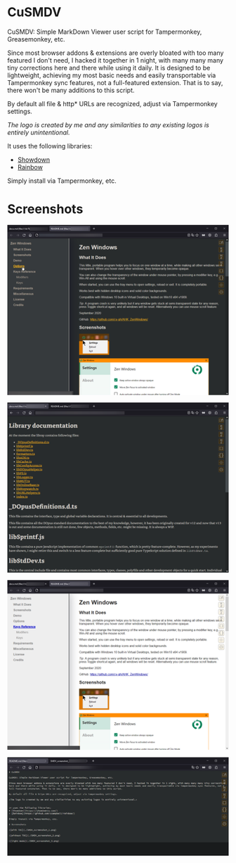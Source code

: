 # CuSMDV

CuSMDV: Simple MarkDown Viewer user script for Tampermonkey, Greasemonkey, etc.

Since most browser addons & extensions are overly bloated with too many featured I don't need, I hacked it together in 1 night, with many many many tiny corrections here and there while using it daily. It is designed to be lightweight, achieving my most basic needs and easily transportable via Tampermonkey sync features, not a full-featured extension. That is to say, there won't be many additions to this script.

By default all file & http* URLs are recognized, adjust via Tampermonkey settings.

*The logo is created by me and any similarities to any existing logos is entirely unintentional.*


It uses the following libraries:
* [Showdown](https://showdownjs.com/)
* [Rainbow](https://github.com/ccampbell/rainbow/)

Simply install via Tampermonkey, etc.

# Screenshots

![with TOC](./SMDV_screenshot_1.png)

![without TOC](./SMDV_screenshot_2.png)

![light mode](./SMDV_screenshot_3.png)

![raw source](./SMDV_screenshot_4.png)
